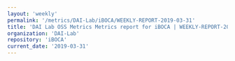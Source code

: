 ```yaml
---
layout: 'weekly'
permalink: '/metrics/DAI-Lab/iBOCA/WEEKLY-REPORT-2019-03-31'
title: 'DAI Lab OSS Metrics Metrics report for iBOCA | WEEKLY-REPORT-2019-03-31'
organization: 'DAI-Lab'
repository: 'iBOCA'
current_date: '2019-03-31'
---
```

